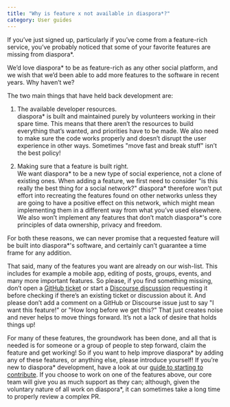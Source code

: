 ```yaml
---
title: "Why is feature x not available in diaspora*?"
category: User guides
---
```


If you’ve just signed up, particularly if you’ve come from a feature-rich service, you’ve probably noticed that some of your favorite features are missing from diaspora\*.

We’d love diaspora\* to be as feature-rich as any other social platform, and we wish that we’d been able to add more features to the software in recent years. Why haven’t we?

The two main things that have held back development are:

1. The available developer resources.  
diaspora\* is built and maintained purely by volunteers working in their spare time. This means that there aren’t the resources to build everything that’s wanted, and priorities have to be made. We also need to make sure the code works properly and doesn’t disrupt the user experience in other ways. Sometimes "move fast and break stuff" isn’t the best policy!

2. Making sure that a feature is built right.  
We want diaspora\* to be a new type of social experience, not a clone of existing ones. When adding a feature, we first need to consider "is this really the best thing for a social network?" diaspora\* therefore won’t put effort into recreating the features found on other networks unless they are going to have a positive effect on this network, which might mean implementing them in a different way from what you’ve used elsewhere. We also won’t implement any features that don’t match diaspora*'s core principles of data ownership, privacy and freedom.

For both these reasons, we can never promise that a requested feature will be built into diaspora\*'s software, and certainly can’t guarantee a time frame for any addition.

That said, many of the features you want are already on our wish-list. This includes for example a mobile app, editing of posts, groups, events, and many more important features. So please, if you find something missing, don’t open a [GitHub ticket][github_issues] or start a [Discourse discussion][discourse_discussion] requesting it before checking if there’s an existing ticket or discussion about it. And please don’t add a comment on a GitHub or Discourse issue just to say "I want this feature!" or "How long before we get this?" That just creates noise and never helps to move things forward. It’s not a lack of desire that holds things up!

For many of these features, the groundwork has been done, and all that is needed is for someone or a group of people to step forward, claim the feature and get working! So if you want to help improve diaspora* by adding any of these features, or anything else, please introduce yourself! If you’re new to diaspora* development, have a look at our [guide to starting to contribute][get_involved]. If you choose to work on one of the features above, our core team will give you as much support as they can; although, given the voluntary nature of all work on diaspora*, it can sometimes take a long time to properly review a complex PR.

[github_issues]: https://github.com/diaspora/diaspora/issues
[discourse_discussion]: https://discourse.diasporafoundation.org/c/features-and-ideas
[get_involved]: <%= url_to("sites", "get_involved") %>
